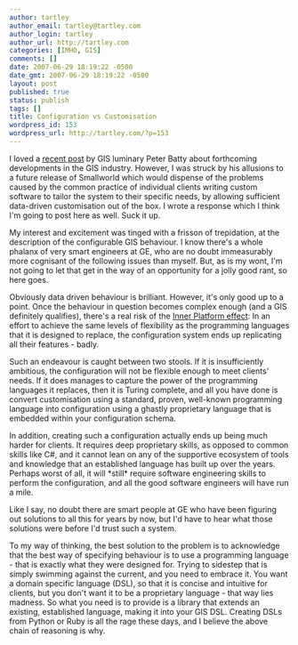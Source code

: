 ```yaml
---
author: tartley
author_email: tartley@tartley.com
author_login: tartley
author_url: http://tartley.com
categories: [IMHO, GIS]
comments: []
date: 2007-06-29 18:19:22 -0500
date_gmt: 2007-06-29 18:19:22 -0500
layout: post
published: true
status: publish
tags: []
title: Configuration vs Customisation
wordpress_id: 153
wordpress_url: http://tartley.com/?p=153
---
```


I loved a [recent
post](http://geothought.blogspot.com/2007/06/thoughts-on-ges-next-generation-system.html)
by GIS luminary Peter Batty about forthcoming developments in the GIS
industry. However, I was struck by his allusions to a future release of
Smallworld which would dispense of the problems caused by the common
practice of individual clients writing custom software to tailor the
system to their specific needs, by allowing sufficient data-driven
customisation out of the box. I wrote a response which I think I'm going
to post here as well. Suck it up.

My interest and excitement was tinged with a frisson of trepidation, at
the description of the configurable GIS behaviour. I know there's a
whole phalanx of very smart engineers at GE, who are no doubt
immeasurably more cognisant of the following issues than myself. But, as
is my wont, I'm not going to let that get in the way of an opportunity
for a jolly good rant, so here goes.

Obviously data driven behaviour is brilliant. However, it's only good up
to a point. Once the behaviour in question becomes complex enough (and a
GIS definitely qualifies), there's a real risk of the [Inner Platform
effect](http://worsethanfailure.com/Articles/The_Inner-Platform_Effect.aspx):
In an effort to achieve the same levels of flexibility as the
programming languages that it is designed to replace, the configuration
system ends up replicating all their features - badly.

Such an endeavour is caught between two stools. If it is insufficiently
ambitious, the configuration will not be flexible enough to meet
clients' needs. If it does manages to capture the power of the
programming languages it replaces, then it is Turing complete, and all
you have done is convert customisation using a standard, proven,
well-known programming language into configuration using a ghastly
proprietary language that is embedded within your configuration schema.

In addition, creating such a configuration actually ends up being much
harder for clients. It requires deep proprietary skills, as opposed to
common skills like C\#, and it cannot lean on any of the supportive
ecosystem of tools and knowledge that an established language has built
up over the years. Perhaps worst of all, it will \*still\* require
software engineering skills to perform the configuration, and all the
good software engineers will have run a mile.

Like I say, no doubt there are smart people at GE who have been figuring
out solutions to all this for years by now, but I'd have to hear what
those solutions were before I'd trust such a system.

To my way of thinking, the best solution to the problem is to
acknowledge that the best way of specifying behaviour is to use a
programming language - that is exactly what they were designed for.
Trying to sidestep that is simply swimming against the current, and you
need to embrace it. You want a domain specific language (DSL), so that
it is concise and intuitive for clients, but you don't want it to be a
proprietary language - that way lies madness. So what you need is to
provide is a library that extends an existing, established language,
making it into your GIS DSL. Creating DSLs from Python or Ruby is all
the rage these days, and I believe the above chain of reasoning is why.
